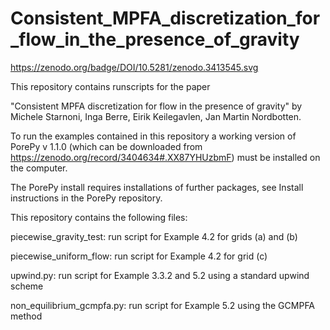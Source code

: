 # Consistent_MPFA_discretization_for_flow_in_the_presence_of_gravity
https://zenodo.org/badge/DOI/10.5281/zenodo.3413545.svg

This repository contains runscripts for the paper

"Consistent MPFA discretization for flow in the presence of gravity" by Michele Starnoni, Inga Berre, Eirik Keilegavlen, Jan Martin Nordbotten.

To run the examples contained in this repository a working version of PorePy v 1.1.0 (which can be downloaded from https://zenodo.org/record/3404634#.XX87YHUzbmF) must be installed on the computer. 

The PorePy install requires installations of further packages, see Install instructions in the PorePy repository.

This repository contains the following files:

piecewise_gravity_test: run script for Example 4.2 for grids  (a) and (b)

piecewise_uniform_flow: run script for Example 4.2 for grid (c)

upwind.py: run script for Example 3.3.2 and 5.2 using a standard upwind scheme

non_equilibrium_gcmpfa.py: run script for Example 5.2 using the GCMPFA method
